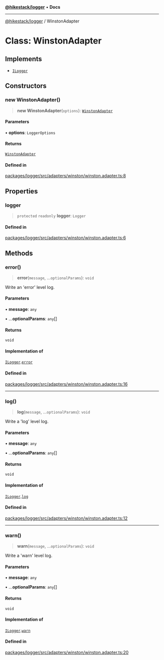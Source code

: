 [**@hikestack/logger**](/official/reference/logger/index.md) • **Docs**

***

[@hikestack/logger](/official/reference/logger/globals.md) / WinstonAdapter

# Class: WinstonAdapter

## Implements

- [`ILogger`](/official/reference/logger/interfaces/ILogger.md)

## Constructors

### new WinstonAdapter()

> **new WinstonAdapter**(`options`): [`WinstonAdapter`](/official/reference/logger/classes/WinstonAdapter.md)

#### Parameters

• **options**: `LoggerOptions`

#### Returns

[`WinstonAdapter`](/official/reference/logger/classes/WinstonAdapter.md)

#### Defined in

[packages/logger/src/adapters/winston/winston.adapter.ts:8](https://github.com/hikestack/hike/blob/f4b2991827d0518d26a98943c6929d7779aa398c/packages/logger/src/adapters/winston/winston.adapter.ts#L8)

## Properties

### logger

> `protected` `readonly` **logger**: `Logger`

#### Defined in

[packages/logger/src/adapters/winston/winston.adapter.ts:6](https://github.com/hikestack/hike/blob/f4b2991827d0518d26a98943c6929d7779aa398c/packages/logger/src/adapters/winston/winston.adapter.ts#L6)

## Methods

### error()

> **error**(`message`, ...`optionalParams`): `void`

Write an 'error' level log.

#### Parameters

• **message**: `any`

• ...**optionalParams**: `any`[]

#### Returns

`void`

#### Implementation of

[`ILogger`](/official/reference/logger/interfaces/ILogger.md).[`error`](/official/reference/logger/interfaces/ILogger.md#error)

#### Defined in

[packages/logger/src/adapters/winston/winston.adapter.ts:16](https://github.com/hikestack/hike/blob/f4b2991827d0518d26a98943c6929d7779aa398c/packages/logger/src/adapters/winston/winston.adapter.ts#L16)

***

### log()

> **log**(`message`, ...`optionalParams`): `void`

Write a 'log' level log.

#### Parameters

• **message**: `any`

• ...**optionalParams**: `any`[]

#### Returns

`void`

#### Implementation of

[`ILogger`](/official/reference/logger/interfaces/ILogger.md).[`log`](/official/reference/logger/interfaces/ILogger.md#log)

#### Defined in

[packages/logger/src/adapters/winston/winston.adapter.ts:12](https://github.com/hikestack/hike/blob/f4b2991827d0518d26a98943c6929d7779aa398c/packages/logger/src/adapters/winston/winston.adapter.ts#L12)

***

### warn()

> **warn**(`message`, ...`optionalParams`): `void`

Write a 'warn' level log.

#### Parameters

• **message**: `any`

• ...**optionalParams**: `any`[]

#### Returns

`void`

#### Implementation of

[`ILogger`](/official/reference/logger/interfaces/ILogger.md).[`warn`](/official/reference/logger/interfaces/ILogger.md#warn)

#### Defined in

[packages/logger/src/adapters/winston/winston.adapter.ts:20](https://github.com/hikestack/hike/blob/f4b2991827d0518d26a98943c6929d7779aa398c/packages/logger/src/adapters/winston/winston.adapter.ts#L20)
